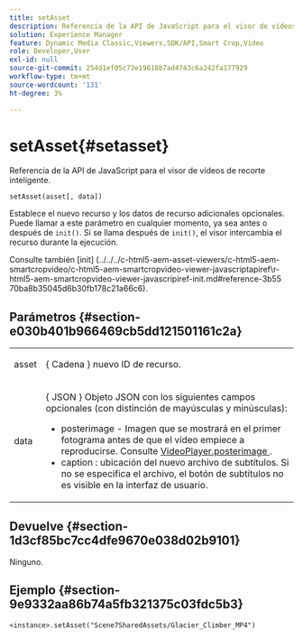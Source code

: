 ```yaml
---
title: setAsset
description: Referencia de la API de JavaScript para el visor de vídeos de recorte inteligente.
solution: Experience Manager
feature: Dynamic Media Classic,Viewers,SDK/API,Smart Crop,Video
role: Developer,User
exl-id: null
source-git-commit: 254d1ef05c73e19618b7ad4743c6a242fa177929
workflow-type: tm+mt
source-wordcount: '131'
ht-degree: 3%

---
```


# setAsset{#setasset}

Referencia de la API de JavaScript para el visor de vídeos de recorte inteligente.

`setAsset(asset[, data])`

Establece el nuevo recurso y los datos de recurso adicionales opcionales. Puede llamar a este parámetro en cualquier momento, ya sea antes o después de `init()`. Si se llama después de `init()`, el visor intercambia el recurso durante la ejecución.

Consulte también [init]
(../../../c-html5-aem-asset-viewers/c-html5-aem-smartcropvideo/c-html5-aem-smartcropvideo-viewer-javascriptapiref\r-html5-aem-smartcropvideo-viewer-javascripiref-init.md#reference-3b55 70ba8b35045d6b30fb178c21a66c6).

## Parámetros {#section-e030b401b966469cb5dd121501161c2a}

<table id="table_896DFF34A68A403DB93A6D597461A573"> 
 <tbody> 
  <tr> 
   <td colname="col1"> <p> <span class="codeph"> asset </span> </p> </td> 
   <td colname="col2"> <p>{ <span class="codeph"> Cadena </span>} nuevo ID de recurso. </p> </td> 
  </tr> 
  <tr> 
   <td colname="col1"> <p> <span class="codeph"> data </span> </p> </td> 
   <td colname="col2"> <p>{ <span class="codeph"> JSON </span>} Objeto JSON con los siguientes campos opcionales (con distinción de mayúsculas y minúsculas): </p> <p> 
     <ul id="ul_26121393BC7145FF8A43C05ACCBEFF36"> 
      <li id="li_DA50E073F3D4460CBC34243A2CBCC895"> <span class="codeph"> posterimage </span> - Imagen que se mostrará en el primer fotograma antes de que el vídeo empiece a reproducirse. Consulte <a href="../../../c-html5-aem-asset-viewers/c-html5-aem-smartcropvideo/c-html5-aem-smartcropvideo-cmdref/r-html5-aem-smartcropvideo-conf-attrib-videoplayer-posterimage.md#reference-9739abeeb9f64c02b5d2f7a0d1706103" format="dita" scope="local"> VideoPlayer.posterimage </a>. </li> 
      <li id="li_BBFF3965B69A4AC8A469FDB69097B25A"> <span class="codeph"> caption </span> : ubicación del nuevo archivo de subtítulos. Si no se especifica el archivo, el botón de subtítulos no es visible en la interfaz de usuario. </li> 
     </ul> </p> </td> 
  </tr> 
 </tbody> 
</table>

## Devuelve {#section-1d3cf85bc7cc4dfe9670e038d02b9101}

Ninguno.

## Ejemplo {#section-9e9332aa86b74a5fb321375c03fdc5b3}

```
<instance>.setAsset("Scene7SharedAssets/Glacier_Climber_MP4")
```
